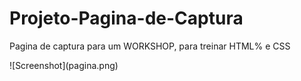 # Projeto-Pagina-de-Captura
<div>
  <p>
    Pagina de captura para um WORKSHOP, para treinar HTML% e CSS
  </p></div>
  ![Screenshot](pagina.png)
